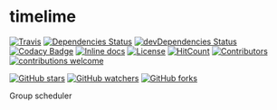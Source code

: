 # timelime
[![Travis](https://img.shields.io/travis/froothacks/timelime.svg)](https://travis-ci.org/froothacks/timelime)
[![Dependencies Status](https://david-dm.org/froothacks/timelime.svg)](https://david-dm.org/froothacks/timelime)
[![devDependencies Status](https://david-dm.org/dwyl/froothacks/timelime/dev-status.svg)](https://david-dm.org/froothacks/timelime?type=dev)
[![Codacy Badge](https://api.codacy.com/project/badge/Grade/e69dc246577f4abea1f83b3cdea806eb)](https://www.codacy.com/app/Advait-M/timelime?utm_source=github.com&amp;utm_medium=referral&amp;utm_content=froothacks/timelime&amp;utm_campaign=Badge_Grade)
[![Inline docs](http://inch-ci.org/github/froothacks/timelime.svg?branch=master)](http://inch-ci.org/github/froothacks/timelime)
[![License](https://img.shields.io/github/license/froothacks/timelime.svg?&label=License)](https://github.com/froothacks/timelime/blob/master/LICENSE)
[![HitCount](https://hitt.herokuapp.com/{froothacks}/{timelime}.svg)](https://github.com/{froothacks}/{timelime})
[![Contributors](https://img.shields.io/github/contributors/froothacks/timelime.svg)](https://github.com/froothacks/timelime)
[![contributions welcome](https://img.shields.io/badge/contributions-welcome-brightgreen.svg?style=flat)](https://github.com/froothacks/timelime/issues)



[![GitHub stars](https://img.shields.io/github/stars/froothacks/timelime.svg?style=social&label=Star)](https://github.com/froothacks/timelime)
[![GitHub watchers](https://img.shields.io/github/watchers/froothacks/timelime.svg?style=social&label=Watch)](https://github.com/froothacks/timelime)
[![GitHub forks](https://img.shields.io/github/forks/froothacks/timelime.svg?style=social&label=Fork)](https://github.com/froothacks/timelime)

Group scheduler
